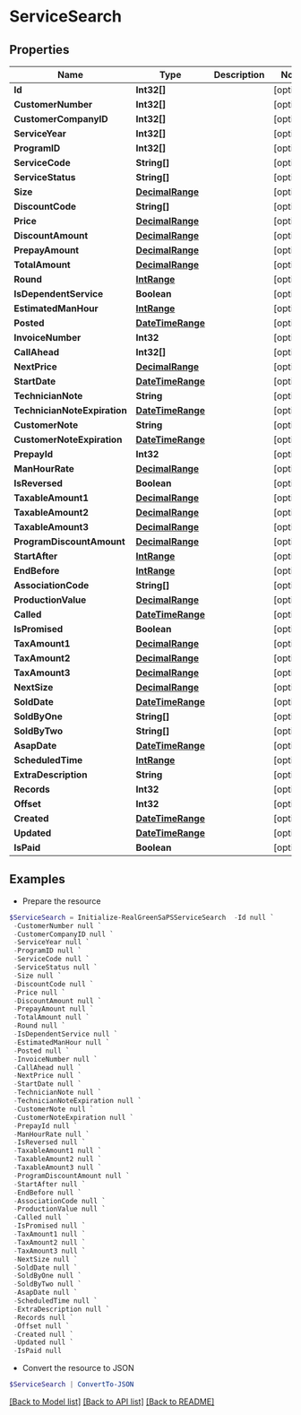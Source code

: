 # ServiceSearch
## Properties

Name | Type | Description | Notes
------------ | ------------- | ------------- | -------------
**Id** | **Int32[]** |  | [optional] 
**CustomerNumber** | **Int32[]** |  | [optional] 
**CustomerCompanyID** | **Int32[]** |  | [optional] 
**ServiceYear** | **Int32[]** |  | [optional] 
**ProgramID** | **Int32[]** |  | [optional] 
**ServiceCode** | **String[]** |  | [optional] 
**ServiceStatus** | **String[]** |  | [optional] 
**Size** | [**DecimalRange**](DecimalRange.md) |  | [optional] 
**DiscountCode** | **String[]** |  | [optional] 
**Price** | [**DecimalRange**](DecimalRange.md) |  | [optional] 
**DiscountAmount** | [**DecimalRange**](DecimalRange.md) |  | [optional] 
**PrepayAmount** | [**DecimalRange**](DecimalRange.md) |  | [optional] 
**TotalAmount** | [**DecimalRange**](DecimalRange.md) |  | [optional] 
**Round** | [**IntRange**](IntRange.md) |  | [optional] 
**IsDependentService** | **Boolean** |  | [optional] 
**EstimatedManHour** | [**IntRange**](IntRange.md) |  | [optional] 
**Posted** | [**DateTimeRange**](DateTimeRange.md) |  | [optional] 
**InvoiceNumber** | **Int32** |  | [optional] 
**CallAhead** | **Int32[]** |  | [optional] 
**NextPrice** | [**DecimalRange**](DecimalRange.md) |  | [optional] 
**StartDate** | [**DateTimeRange**](DateTimeRange.md) |  | [optional] 
**TechnicianNote** | **String** |  | [optional] 
**TechnicianNoteExpiration** | [**DateTimeRange**](DateTimeRange.md) |  | [optional] 
**CustomerNote** | **String** |  | [optional] 
**CustomerNoteExpiration** | [**DateTimeRange**](DateTimeRange.md) |  | [optional] 
**PrepayId** | **Int32** |  | [optional] 
**ManHourRate** | [**DecimalRange**](DecimalRange.md) |  | [optional] 
**IsReversed** | **Boolean** |  | [optional] 
**TaxableAmount1** | [**DecimalRange**](DecimalRange.md) |  | [optional] 
**TaxableAmount2** | [**DecimalRange**](DecimalRange.md) |  | [optional] 
**TaxableAmount3** | [**DecimalRange**](DecimalRange.md) |  | [optional] 
**ProgramDiscountAmount** | [**DecimalRange**](DecimalRange.md) |  | [optional] 
**StartAfter** | [**IntRange**](IntRange.md) |  | [optional] 
**EndBefore** | [**IntRange**](IntRange.md) |  | [optional] 
**AssociationCode** | **String[]** |  | [optional] 
**ProductionValue** | [**DecimalRange**](DecimalRange.md) |  | [optional] 
**Called** | [**DateTimeRange**](DateTimeRange.md) |  | [optional] 
**IsPromised** | **Boolean** |  | [optional] 
**TaxAmount1** | [**DecimalRange**](DecimalRange.md) |  | [optional] 
**TaxAmount2** | [**DecimalRange**](DecimalRange.md) |  | [optional] 
**TaxAmount3** | [**DecimalRange**](DecimalRange.md) |  | [optional] 
**NextSize** | [**DecimalRange**](DecimalRange.md) |  | [optional] 
**SoldDate** | [**DateTimeRange**](DateTimeRange.md) |  | [optional] 
**SoldByOne** | **String[]** |  | [optional] 
**SoldByTwo** | **String[]** |  | [optional] 
**AsapDate** | [**DateTimeRange**](DateTimeRange.md) |  | [optional] 
**ScheduledTime** | [**IntRange**](IntRange.md) |  | [optional] 
**ExtraDescription** | **String** |  | [optional] 
**Records** | **Int32** |  | [optional] 
**Offset** | **Int32** |  | [optional] 
**Created** | [**DateTimeRange**](DateTimeRange.md) |  | [optional] 
**Updated** | [**DateTimeRange**](DateTimeRange.md) |  | [optional] 
**IsPaid** | **Boolean** |  | [optional] 

## Examples

- Prepare the resource
```powershell
$ServiceSearch = Initialize-RealGreenSaPSServiceSearch  -Id null `
 -CustomerNumber null `
 -CustomerCompanyID null `
 -ServiceYear null `
 -ProgramID null `
 -ServiceCode null `
 -ServiceStatus null `
 -Size null `
 -DiscountCode null `
 -Price null `
 -DiscountAmount null `
 -PrepayAmount null `
 -TotalAmount null `
 -Round null `
 -IsDependentService null `
 -EstimatedManHour null `
 -Posted null `
 -InvoiceNumber null `
 -CallAhead null `
 -NextPrice null `
 -StartDate null `
 -TechnicianNote null `
 -TechnicianNoteExpiration null `
 -CustomerNote null `
 -CustomerNoteExpiration null `
 -PrepayId null `
 -ManHourRate null `
 -IsReversed null `
 -TaxableAmount1 null `
 -TaxableAmount2 null `
 -TaxableAmount3 null `
 -ProgramDiscountAmount null `
 -StartAfter null `
 -EndBefore null `
 -AssociationCode null `
 -ProductionValue null `
 -Called null `
 -IsPromised null `
 -TaxAmount1 null `
 -TaxAmount2 null `
 -TaxAmount3 null `
 -NextSize null `
 -SoldDate null `
 -SoldByOne null `
 -SoldByTwo null `
 -AsapDate null `
 -ScheduledTime null `
 -ExtraDescription null `
 -Records null `
 -Offset null `
 -Created null `
 -Updated null `
 -IsPaid null
```

- Convert the resource to JSON
```powershell
$ServiceSearch | ConvertTo-JSON
```

[[Back to Model list]](../README.md#documentation-for-models) [[Back to API list]](../README.md#documentation-for-api-endpoints) [[Back to README]](../README.md)

